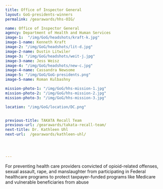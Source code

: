 ```yaml
---
title: Office of Inspector General
layout: GoG-presidents-winners
permalink: /gearawards/hhs-OIG/

name: Office of Inspector General
agency: Department of Health and Human Services
image-1:  "/img/GoG/headshots/kraft-k.jpg"
image-1-name: Kenneth Kraft
image-2: "/img/GoG/headshots/lit-d.jpg"
image-2-name: Dustin Litwiler
image-3: "/img/GoG/headshots/weit-j.jpg"
image-3-name: Jess Weisz
image-4: "/img/GoG/headshots/new-c.jpg"
image-4-name: Cassandra Newsome
image-5: "/img/GoG/GoG-presidents.png"
image-5-name: Roman Kulbashny

mission-photo-1: "/img/GoG/hhs-mission-1.jpg"
mission-photo-2: "/img/GoG/hhs-mission-2.jpg"
mission-photo-3: "/img/GoG/hhs-mission-3.jpg"

location: "/img/GoG/location/DC.png"


previous-title: TAKATA Recall Team
previous-url: /gearawards/takata-recall-team/
next-title: Dr. Kathleen Uhl
next-url:  /gearawards/kathleen-uhl/




---
```

For preventing health care providers convicted of opioid-related offenses, sexual
assault, rape, and manslaughter from participating in Federal healthcare programs
to protect taxpayer-funded programs like Medicare and vulnerable beneficiaries from
abuse
